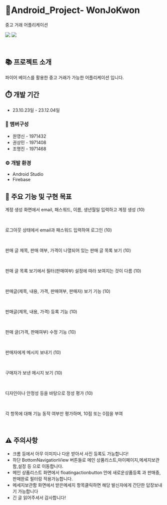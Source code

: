 # 🤖Android_Project- WonJoKwon

중고 거래 어플리케이션

<img src="https://img.shields.io/badge/Kotlin-F48E00?style=flat&logo=Kotlin&logoColor=white"/> <img src="https://img.shields.io/badge/Firebase-FFCA28?style=flat&logo=Firebase&logoColor=white"/>

<br>

## 📚 프로젝트 소개

파이어 베이스를 활용한 중고 거래가 가능한 어플리케이션 입니다.
<br>

## ⏱️ 개발 기간

- 23.10.23일 - 23.12.04일

### 👬 맴버구성

- 원영신 - 1971432
- 권상민 - 1971408
- 조명진 - 1971468

### ⚙️ 개발 환경

- Android Studio
- Firebase

## 📌 주요 기능 및 구현 목표

 계정 생성 화면에서 email, 패스워드, 이름, 생년월일 입력하고 계정 생성 (10)

<br>

 로그아웃 상태에서 email과 패스워드 입력하여 로그인 (10)

<br>

판매 글 제목, 판매 여부, 가격이 나열되어 있는 판매 글 목록 보기 (10)

<br>

판매 글 목록 보기에서 필터(판매여부) 설정에 따라 보여지는 것이 다름 (10)

<br>

판매글(제목, 내용, 가격, 판매여부, 판매자) 보기 기능 (10)

<br>

판매글(제목, 내용, 가격) 등록 기능 (10)

<br>

판매 글(가격, 판매여부) 수정 기능 (10)

<br>

판매자에게 메시지 보내기 (10)

<br>

구매자가 보낸 메시지 보기 (10)

<br>

디자인이나 안정성 등을 바탕으로 정성 평가 (10)

<br>

각 항목에 대해 기능 동작 여부만 평가하며, 10점 또는 0점을 부여

<br>

## ⚠️ 주의사항

- 크롬 등에서 아무 이미지나 다운 받아서 사진 등록도 가능합니다!
- 하단 BottomNavigationView 버튼들로 메인 상품리스트,마이페이지,메세지보관함,설정 등 으로 이동합니다.
- 메인 상품리스트 화면에서 floatingactionbutton 안에 새로운상품등록 과 판매중,판매완료 필터링 적용가능합니다.
- 메세지보관함 화면에서 받은메세지 항목클릭하면 해당 발신자에게 간단한 답장보내기 가능합니다
- 긴 글 읽어주셔서 감사합니다!
  
